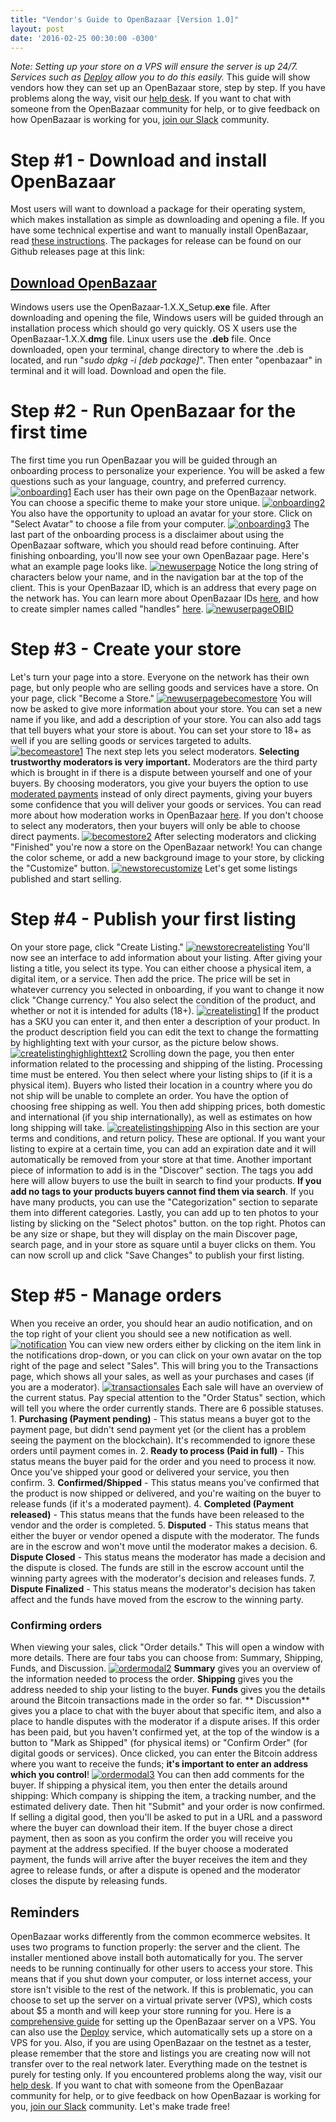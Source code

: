 ```yaml
---
title: "Vendor's Guide to OpenBazaar [Version 1.0]" 
layout: post
date: '2016-02-25 00:30:00 -0300'
---
```

        
 _Note: Setting up your store on a VPS will ensure the server is up 24/7. Services such as [Deploy](https://deploy.ob1.io/) allow you to do this easily._ This guide will show vendors how they can set up an OpenBazaar store, step by step. If you have problems along the way, visit our [help desk](https://openbazaar.zendesk.com/hc/en-us). If you want to chat with someone from the OpenBazaar community for help, or to give feedback on how OpenBazaar is working for you, [join our Slack](http://slack.openbazaar.org/) community.

Step #1 - Download and install OpenBazaar
=========================================

Most users will want to download a package for their operating system, which makes installation as simple as downloading and opening a file. If you have some technical expertise and want to manually install OpenBazaar, read [these instructions](https://slack-files.com/T02FPGBKB-F0KJU1CLX-cbbcf8a02c). The packages for release can be found on our Github releases page at this link:

[Download OpenBazaar](https://github.com/OpenBazaar/OpenBazaar-Installer/releases)
----------------------------------------------------------------------------------

Windows users use the OpenBazaar-1.X.X_Setup.**exe** file. After downloading and opening the file, Windows users will be guided through an installation process which should go very quickly. OS X users use the OpenBazaar-1.X.X.**dmg** file. Linux users use the .**deb** file. Once downloaded, open your terminal, change directory to where the .deb is located, and run "_sudo dpkg -i \[deb package\]_". Then enter "openbazaar" in terminal and it will load. Download and open the file.

Step #2 - Run OpenBazaar for the first time
===========================================

The first time you run OpenBazaar you will be guided through an onboarding process to personalize your experience. You will be asked a few questions such as your language, country, and preferred currency. [![onboarding1](newuserpageOBID.png)](newuserpageOBID.png) Each user has their own page on the OpenBazaar network. You can choose a specific theme to make your store unique. [![onboarding2](newuserpageOBID.png)](newuserpageOBID.png) You also have the opportunity to upload an avatar for your store. Click on "Select Avatar" to choose a file from your computer. [![onboarding3](newuserpageOBID.png)](newuserpageOBID.png) The last part of the onboarding process is a disclaimer about using the OpenBazaar software, which you should read before continuing. After finishing onboarding, you'll now see your own OpenBazaar page. Here's what an example page looks like. [![newuserpage](newuserpageOBID.png)](newuserpageOBID.png) Notice the long string of characters below your name, and in the navigation bar at the top of the client. This is your OpenBazaar ID, which is an address that every page on the network has. You can learn more about OpenBazaar IDs [here](newuserpageOBID.png), and how to create simpler names called "handles" [here](newuserpageOBID.png). [![newuserpageOBID](newuserpageOBID.png)](newuserpageOBID.png)

Step #3 - Create your store
===========================

Let's turn your page into a store. Everyone on the network has their own page, but only people who are selling goods and services have a store. On your page, click "Become a Store." [![newuserpagebecomestore](newstorecustomize.png)](newstorecustomize.png) You will now be asked to give more information about your store. You can set a new name if you like, and add a description of your store. You can also add tags that tell buyers what your store is about. You can set your store to 18+ as well if you are selling goods or services targeted to adults. [![becomeastore1](newstorecustomize.png)](newstorecustomize.png) The next step lets you select moderators. **Selecting trustworthy moderators is very important.** Moderators are the third party which is brought in if there is a dispute between yourself and one of your buyers. By choosing moderators, you give your buyers the option to use [moderated payments](newstorecustomize.png) instead of only direct payments, giving your buyers some confidence that you will deliver your goods or services. You can read more about how moderation works in OpenBazaar [here](newstorecustomize.png). If you don't choose to select any moderators, then your buyers will only be able to choose direct payments. [![becomestore2](newstorecustomize.png)](newstorecustomize.png) After selecting moderators and clicking "Finished" you're now a store on the OpenBazaar network! You can change the color scheme, or add a new background image to your store, by clicking the "Customize" button. [![newstorecustomize](newstorecustomize.png)](newstorecustomize.png) Let's get some listings published and start selling.

Step #4 - Publish your first listing
====================================

On your store page, click "Create Listing." [![newstorecreatelisting](createlistingshipping.png)](createlistingshipping.png) You'll now see an interface to add information about your listing. After giving your listing a title, you select its type. You can either choose a physical item, a digital item, or a service. Then add the price. The price will be set in whatever currency you selected in onboarding, if you want to change it now click "Change currency." You also select the condition of the product, and whether or not it is intended for adults (18+). [![createlisting1](createlistingshipping.png)](createlistingshipping.png) If the product has a SKU you can enter it, and then enter a description of your product. In the product description field you can edit the text to change the formatting by highlighting text with your cursor, as the picture below shows. [![createlistinghighlighttext2](createlistingshipping.png)](createlistingshipping.png) Scrolling down the page, you then enter information related to the processing and shipping of the listing. Processing time must be entered. You then select where your listing ships to (if it is a physical item). Buyers who listed their location in a country where you do not ship will be unable to complete an order. You have the option of choosing free shipping as well. You then add shipping prices, both domestic and international (if you ship internationally), as well as estimates on how long shipping will take. [![createlistingshipping](createlistingshipping.png)](createlistingshipping.png) Also in this section are your terms and conditions, and return policy. These are optional. If you want your listing to expire at a certain time, you can add an expiration date and it will automatically be removed from your store at that time. Another important piece of information to add is in the "Discover" section. The tags you add here will allow buyers to use the built in search to find your products. **If you add no tags to your products buyers cannot find them via search**. If you have many products, you can use the "Categorization" section to separate them into different categories. Lastly, you can add up to ten photos to your listing by slicking on the "Select photos" button. on the top right. Photos can be any size or shape, but they will display on the main Discover page, search page, and in your store as square until a buyer clicks on them. You can now scroll up and click "Save Changes" to publish your first listing.

Step #5 - Manage orders
=======================

When you receive an order, you should hear an audio notification, and on the top right of your client you should see a new notification as well. [![notification](transactionsales.png)](transactionsales.png) You can view new orders either by clicking on the item link in the notifications drop-down, or you can click on your own avatar on the top right of the page and select "Sales". This will bring you to the Transactions page, which shows all your sales, as well as your purchases and cases (if you are a moderator). [![transactionsales](transactionsales.png)](transactionsales.png) Each sale will have an overview of the current status. Pay special attention to the "Order Status" section, which will tell you where the order currently stands. There are 6 possible statuses. 1. **Purchasing (Payment pending)** \- This status means a buyer got to the payment page, but didn't send payment yet (or the client has a problem seeing the payment on the blockchain). It's recommended to ignore these orders until payment comes in. 2. **Ready to process (Paid in full)** \- This status means the buyer paid for the order and you need to process it now. Once you've shipped your good or delivered your service, you then confirm. 3. **Confirmed/Shipped** \- This status means you've confirmed that the product is now shipped or delivered, and you're waiting on the buyer to release funds (if it's a moderated payment). 4. **Completed (Payment released)** \- This status means that the funds have been released to the vendor and the order is completed. 5. **Disputed** \- This status means that either the buyer or vendor opened a dispute with the moderator. The funds are in the escrow and won't move until the moderator makes a decision. 6. **Dispute Closed** \- This status means the moderator has made a decision and the dispute is closed. The funds are still in the escrow account until the winning party agrees with the moderator's decision and releases funds. 7. **Dispute Finalized** \- This status means the moderator's decision has taken affect and the funds have moved from the escrow to the winning party.

### Confirming orders

When viewing your sales, click "Order details." This will open a window with more details. There are four tabs you can choose from: Summary, Shipping, Funds, and Discussion. [![ordermodal2](ordermodal3.png)](ordermodal3.png) **Summary** gives you an overview of the information needed to process the order. **Shipping** gives you the address needed to ship your listing to the buyer. **Funds** gives you the details around the Bitcoin transactions made in the order so far. ** Discussion** gives you a place to chat with the buyer about that specific item, and also a place to handle disputes with the moderator if a dispute arises. If this order has been paid, but you haven't confirmed yet, at the top of the window is a button to "Mark as Shipped" (for physical items) or "Confirm Order" (for digital goods or services). Once clicked, you can enter the Bitcoin address where you want to receive the funds; **it's important to enter an address which you control**! [![ordermodal3](ordermodal3.png)](ordermodal3.png) You can then add comments for the buyer. If shipping a physical item, you then enter the details around shipping: Which company is shipping the item, a tracking number, and the estimated delivery date. Then hit "Submit" and your order is now confirmed. If selling a digital good, then you'll be asked to put in a URL and a password where the buyer can download their item. If the buyer chose a direct payment, then as soon as you confirm the order you will receive you payment at the address specified. If the buyer choose a moderated payment, the funds will arrive after the buyer receives the item and they agree to release funds, or after a dispute is opened and the moderator closes the dispute by releasing funds.

Reminders
---------

OpenBazaar works differently from the common ecommerce websites. It uses two programs to function properly: the server and the client. The installer mentioned above install both automatically for you. The server needs to be running continually for other users to access your store. This means that if you shut down your computer, or loss internet access, your store isn't visible to the rest of the network. If this is problematic, you can choose to set up the server on a virtual private server (VPS), which costs about $5 a month and will keep your store running for you. Here is a [comprehensive guide](https://openbazaar.zendesk.com/hc/en-us/articles/207852873) for setting up the OpenBazaar server on a VPS. You can also use the [Deploy](https://deploy.ob1.io/) service, which automatically sets up a store on a VPS for you. Also, if you are using OpenBazaar on the testnet as a tester, please remember that the store and listings you are creating now will not transfer over to the real network later. Everything made on the testnet is purely for testing only. If you encountered problems along the way, visit our [help desk](https://openbazaar.zendesk.com/hc/en-us). If you want to chat with someone from the OpenBazaar community for help, or to give feedback on how OpenBazaar is working for you, [join our Slack](http://slack.openbazaar.org/) community. Let's make trade free! 